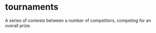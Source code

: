 # tournaments
A series of contests between a number of competitors, competing for an overall prize.
